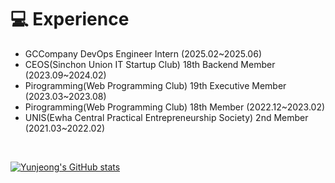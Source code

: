 # 💻 Experience
- GCCompany DevOps Engineer Intern (2025.02~2025.06)
- CEOS(Sinchon Union IT Startup Club) 18th Backend Member (2023.09~2024.02)
- Pirogramming(Web Programming Club) 19th Executive Member (2023.03~2023.08)
- Pirogramming(Web Programming Club) 18th Member (2022.12~2023.02)
- UNIS(Ewha Central Practical Entrepreneurship Society) 2nd Member (2021.03~2022.02)

<br>

[![Yunjeong's GitHub stats](https://github-readme-stats.vercel.app/api?username=nzeong)](https://github.com/anuraghazra/github-readme-stats)

